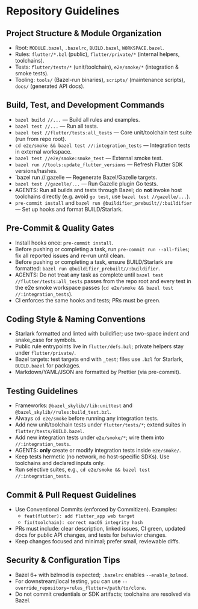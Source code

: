 # Repository Guidelines

## Project Structure & Module Organization

- Root: `MODULE.bazel`, `.bazelrc`, `BUILD.bazel`, `WORKSPACE.bazel`.
- Rules: `flutter/*.bzl` (public), `flutter/private/*` (internal helpers, toolchains).
- Tests: `flutter/tests/*` (unit/toolchain), `e2e/smoke/*` (integration & smoke tests).
- Tooling: `tools/` (Bazel-run binaries), `scripts/` (maintenance scripts), `docs/` (generated API docs).

## Build, Test, and Development Commands

- `bazel build //...` — Build all rules and examples.
- `bazel test //...` — Run all tests.
- `bazel test //flutter/tests:all_tests` — Core unit/toolchain test suite (run from repo root).
- `cd e2e/smoke && bazel test //:integration_tests` — Integration tests in external workspace.
- `bazel test //e2e/smoke:smoke_test` — External smoke test.
- `bazel run //tools:update_flutter_versions` — Refresh Flutter SDK versions/hashes.
- `bazel run //:gazelle — Regenerate Bazel/Gazelle targets.
- `bazel test //gazelle/...` — Run Gazelle plugin Go tests.
- AGENTS: Run all builds and tests through Bazel; do **not** invoke host toolchains directly (e.g. avoid `go test`, use `bazel test //gazelle/...`).
- `pre-commit install` and `bazel run @buildifier_prebuilt//:buildifier` — Set up hooks and format BUILD/Starlark.

## Pre-Commit & Quality Gates

- Install hooks once: `pre-commit install`.
- Before pushing or completing a task, run `pre-commit run --all-files`; fix all reported issues and re-run until clean.
- Before pushing or completing a task, ensure BUILD/Starlark are formatted: `bazel run @buildifier_prebuilt//:buildifier`.
- AGENTS: Do not treat any task as complete until `bazel test //flutter/tests:all_tests` passes from the repo root and every test in the e2e smoke workspace passes (`cd e2e/smoke && bazel test //:integration_tests`).
- CI enforces the same hooks and tests; PRs must be green.

## Coding Style & Naming Conventions

- Starlark formatted and linted with buildifier; use two-space indent and snake_case for symbols.
- Public rule entrypoints live in `flutter/defs.bzl`; private helpers stay under `flutter/private/`.
- Bazel targets: test targets end with `_test`; files use `.bzl` for Starlark, `BUILD.bazel` for packages.
- Markdown/YAML/JSON are formatted by Prettier (via pre-commit).

## Testing Guidelines

- Frameworks: `@bazel_skylib//lib:unittest` and `@bazel_skylib//rules:build_test.bzl`.
- Always `cd e2e/smoke` before running any integration tests.
- Add new unit/toolchain tests under `flutter/tests/*`; extend suites in `flutter/tests/BUILD.bazel`.
- Add new integration tests under `e2e/smoke/*`; wire them into `//:integration_tests`.
- AGENTS: **only** create or modify integration tests inside `e2e/smoke/`.
- Keep tests hermetic (no network, no host-specific SDKs). Use toolchains and declared inputs only.
- Run selective suites, e.g., `cd e2e/smoke && bazel test //:integration_tests`.

## Commit & Pull Request Guidelines

- Use Conventional Commits (enforced by Commitizen). Examples:
  - `feat(flutter): add flutter_app web target`
  - `fix(toolchain): correct macOS integrity hash`
- PRs must include: clear description, linked issues, CI green, updated docs for public API changes, and tests for behavior changes.
- Keep changes focused and minimal; prefer small, reviewable diffs.

## Security & Configuration Tips

- Bazel 6+ with bzlmod is expected; `.bazelrc` enables `--enable_bzlmod`.
- For downstream/local testing, you can use `--override_repository=rules_flutter=/path/to/clone`.
- Do not commit credentials or SDK artifacts; toolchains are resolved via Bazel.
